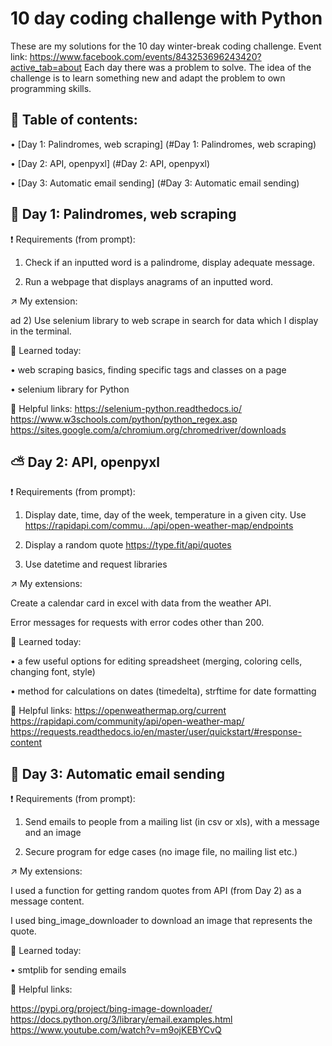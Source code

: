 # 10 day coding challenge with Python
These are my solutions for the 10 day winter-break coding challenge. Event link: https://www.facebook.com/events/843253696243420?active_tab=about
Each day there was a problem to solve. The idea of the challenge is to learn something new and adapt the problem to own programming skills. 

## 📖 Table of contents:
  • [Day 1: Palindromes, web scraping] (#Day 1: Palindromes, web scraping)
  
  • [Day 2: API, openpyxl] (#Day 2: API, openpyxl)
  
  • [Day 3: Automatic email sending] (#Day 3: Automatic email sending)

## 🧐 Day 1: Palindromes, web scraping
  ❗ Requirements (from prompt):
  
  1) Check if an inputted word is a palindrome, display adequate message.
  
  2) Run a webpage that displays anagrams of an inputted word.
  
  ↗️ My extension:
  
  ad 2) Use selenium library to web scrape in search for data which I display in the terminal.
  
  🧠 Learned today: 
  
  •  web scraping basics, finding specific tags and classes on a page
  
  •  selenium library for Python
  
  🔗 Helpful links:
  https://selenium-python.readthedocs.io/
  https://www.w3schools.com/python/python_regex.asp
  https://sites.google.com/a/chromium.org/chromedriver/downloads

## ⛅ Day 2: API, openpyxl
  ❗ Requirements (from prompt):
  
  1) Display date, time, day of the week, temperature in a given city. Use https://rapidapi.com/commu.../api/open-weather-map/endpoints

  2) Display a random quote https://type.fit/api/quotes

  3) Use datetime and request libraries

  
  ↗️ My extensions:
  
  Create a calendar card in excel with data from the weather API.
  
  Error messages for requests with error codes other than 200.
  
  🧠 Learned today: 
  
  •  a few useful options for editing spreadsheet (merging, coloring cells, changing font, style)
  
  •  method for calculations on dates (timedelta), strftime for date formatting
  
  🔗 Helpful links:
  https://openweathermap.org/current
  https://rapidapi.com/community/api/open-weather-map/
  https://requests.readthedocs.io/en/master/user/quickstart/#response-content

## 📧 Day 3: Automatic email sending

 ❗ Requirements (from prompt):
  
  1) Send emails to people from a mailing list (in csv or xls), with a message and an image

  2) Secure program for edge cases (no image file, no mailing list etc.)

  
  ↗️ My extensions:
  
  I used a function for getting random quotes from API (from Day 2) as a message content.
  
  I used bing_image_downloader to download an image that represents the quote.  
  
  🧠 Learned today: 
  
  •  smtplib for sending emails
  
  🔗 Helpful links:
  
  https://pypi.org/project/bing-image-downloader/
  https://docs.python.org/3/library/email.examples.html
  https://www.youtube.com/watch?v=m9ojKEBYCvQ
  

 
